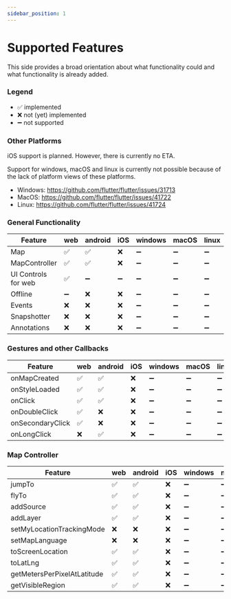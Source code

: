 ```yaml
---
sidebar_position: 1
---
```


# Supported Features

This side provides a broad orientation about what functionality could and what 
functionality is already added.

### Legend

- ✅ implemented
- ❌ not (yet) implemented
- ➖ not supported

### Other Platforms

iOS support is planned. However, there is currently no ETA.

Support for windows, macOS and linux is currently not possible because of the
lack of platform views of these platforms.

- Windows: https://github.com/flutter/flutter/issues/31713
- MacOS: https://github.com/flutter/flutter/issues/41722
- Linux: https://github.com/flutter/flutter/issues/41724

### General Functionality

| Feature             | web | android | iOS | windows | macOS | linux |
|---------------------|-----|---------|-----|---------|-------|-------|
| Map                 | ✅   | ✅       | ❌   | ➖       | ➖     | ➖     |
| MapController       | ✅   | ✅       | ❌   | ➖       | ➖     | ➖     |
| UI Controls for web | ✅   | ➖       | ➖   | ➖       | ➖     | ➖     |
| Offline             | ➖   | ❌       | ❌   | ➖       | ➖     | ➖     |
| Events              | ❌   | ❌       | ❌   | ➖       | ➖     | ➖     |
| Snapshotter         | ❌   | ❌       | ❌   | ➖       | ➖     | ➖     |
| Annotations         | ❌   | ❌       | ❌   | ➖       | ➖     | ➖     |

### Gestures and other Callbacks

| Feature          | web | android | iOS | windows | macOS | linux |
|------------------|-----|---------|-----|---------|-------|-------|
| onMapCreated     | ✅   | ✅       | ❌   | ➖       | ➖     | ➖     |
| onStyleLoaded    | ✅   | ✅       | ❌   | ➖       | ➖     | ➖     |
| onClick          | ✅   | ✅       | ❌   | ➖       | ➖     | ➖     |
| onDoubleClick    | ✅   | ❌       | ❌   | ➖       | ➖     | ➖     |
| onSecondaryClick | ✅   | ❌       | ❌   | ➖       | ➖     | ➖     |
| onLongClick      | ❌   | ✅       | ❌   | ➖       | ➖     | ➖     |

### Map Controller

| Feature                     | web | android | iOS | windows | macOS | linux |
|-----------------------------|-----|---------|-----|---------|-------|-------|
| jumpTo                      | ✅   | ✅       | ❌   | ➖       | ➖     | ➖     |
| flyTo                       | ✅   | ✅       | ❌   | ➖       | ➖     | ➖     |
| addSource                   | ✅   | ✅       | ❌   | ➖       | ➖     | ➖     |
| addLayer                    | ✅   | ✅       | ❌   | ➖       | ➖     | ➖     |
| setMyLocationTrackingMode   | ❌   | ❌       | ❌   | ➖       | ➖     | ➖     |
| setMapLanguage              | ❌   | ❌       | ❌   | ➖       | ➖     | ➖     |
| toScreenLocation            | ✅   | ✅       | ❌   | ➖       | ➖     | ➖     |
| toLatLng                    | ✅   | ✅       | ❌   | ➖       | ➖     | ➖     |
| getMetersPerPixelAtLatitude | ✅   | ✅       | ❌   | ➖       | ➖     | ➖     |
| getVisibleRegion            | ✅   | ✅       | ❌   | ➖       | ➖     | ➖     |